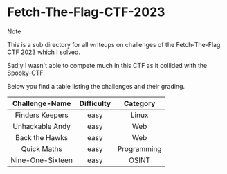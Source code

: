 # Fetch-The-Flag-CTF-2023

> [!Note]
> This is a sub directory for all writeups on challenges of the Fetch-The-Flag CTF 2023 which I solved.
>
> Sadly I wasn't able to compete much in this CTF as it collided with the Spooky-CTF. 
>
> Below you find a table listing the challenges and their grading.
>
> | Challenge-Name | Difficulty | Category |
> | :------------: | :--------: | :------: |
> | Finders Keepers | easy | Linux |
> | Unhackable Andy | easy | Web |
> | Back the Hawks | easy | Web |
> | Quick Maths | easy | Programming |
> | Nine-One-Sixteen | easy | OSINT |
